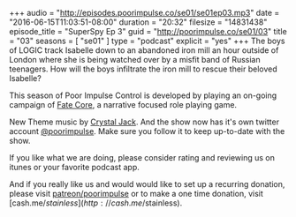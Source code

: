 +++
audio = "http://episodes.poorimpulse.co/se01/se01ep03.mp3"
date = "2016-06-15T11:03:51-08:00"
duration = "20:32"
filesize = "14831438"
episode_title = "SuperSpy Ep 3"
guid = "http://poorimpulse.co/se01/03"
title = "03"
seasons = [ "se01" ]
type = "podcast"
explicit = "yes"
+++
The boys of LOGIC track Isabelle down to an abandoned iron mill an hour outside of
London where she is being watched over by a misfit band of Russian teenagers.  How
will the boys infiltrate the iron mill to rescue their beloved Isabelle?
<!--more-->
This season of Poor Impulse Control is developed by playing an on-going
campaign of [Fate Core](http://www.evilhat.com/home/fate-core/), a
narrative focused role playing game.

New Theme music by [Crystal Jack](http://soundcloud.com/crystaljack). And the show
now has it's own twitter account [@poorimpulse](http://twitter.com/poorimpulse).
Make sure you follow it to keep up-to-date with the show.

If you like what we are doing, please consider rating and reviewing us on itunes
or your favorite podcast app.
 
And if you really like us and would would like to set up a recurring donation, please
visit [patreon/poorimpulse](http://patreon.com/poorimpulse) or to make a
one time donation, visit [cash.me/$stainless](http://cash.me/$stainless).
